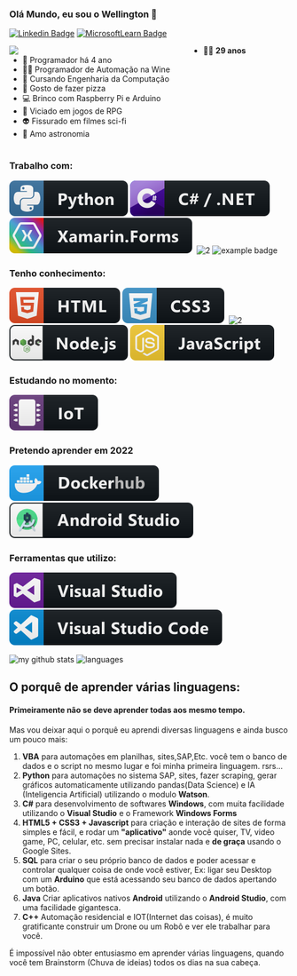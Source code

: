                                                                              
### Olá Mundo, eu sou o Wellington 👋

[![Linkedin Badge](https://img.shields.io/badge/-Linkedin-blue?logo=Linkedin&logoColor=white&link=https://www.linkedin.com/in/wellington-juvenal-ferreira-fonseca-a4b01a67/)](https://www.linkedin.com/in/wellington-juvenal-ferreira-fonseca-a4b01a67/)
[![MicrosoftLearn Badge](https://img.shields.io/badge/-Microsoft-Learn?logo=Microsoft&logoColor=white&link=https://docs.microsoft.com/pt-br/users/w-fonseca/)](https://docs.microsoft.com/pt-br/users/w-fonseca/)

<img src="https://user-images.githubusercontent.com/64553168/101780128-e25aa080-3ad4-11eb-9e42-94745e935bcb.gif" align="left" width="350">
  
* 👨‍🦲 **29 anos**
* 👶 Programador há 4 ano
* 👨‍💻 Programador de Automação na Wine
* 🤖 Cursando Engenharia da Computação
* 🍕 Gosto de fazer pizza
* 💻 Brinco com Raspberry Pi e Arduino
* 🎲 Viciado em jogos de RPG
* 👽 Fissurado em filmes sci-fi
* 🌌 Amo astronomia

###
#
### Trabalho com:

  <p align="left">
    <img src="https://raw.githubusercontent.com/MikeCodesDotNET/ColoredBadges/4a38660afb7be89a6032218589b4454a1285c7f8/svg/dev/languages/python.svg" alt="example badge" style="vertical-align:top margin:6px 4px">
  <img src="https://raw.githubusercontent.com/MikeCodesDotNET/ColoredBadges/4a38660afb7be89a6032218589b4454a1285c7f8/svg/dev/languages/csharp_dotnet.svg" alt="example badge" style="vertical-align:top margin:6px 4px">
   <img src="https://raw.githubusercontent.com/MikeCodesDotNET/ColoredBadges/4a38660afb7be89a6032218589b4454a1285c7f8/svg/dev/frameworks/xamarin_forms.svg" alt="example badge" style="vertical-align:top margin:6px 4px">
  <img src="https://cdn3.iconfinder.com/data/icons/flat-design-spreadsheet-set-5/24/macros-vba-512.png"  alt="" height="33" style="vertical-align:top margin:6px 4px">
  <img src="https://img.shields.io/badge/VBA-151b1f?logo=VBA" TextColor="brightgreen" alt="2" style="vertical-align:top margin:6px 4px" height="33">
  <img src="https://img.shields.io/badge/SAP-151b1f?logo=SAP&logoColor=white" alt="example badge" style="vertical-align:top margin:6px 4px " height="33" style="vertical-align:top margin:6px 4px">
  </p> 
  
  ### Tenho conhecimento:
  <p align="left">
  <img src="https://raw.githubusercontent.com/MikeCodesDotNET/ColoredBadges/4a38660afb7be89a6032218589b4454a1285c7f8/svg/dev/languages/html.svg" alt="example badge" style="vertical-align:top margin:6px 4px">
<img src="https://raw.githubusercontent.com/MikeCodesDotNET/ColoredBadges/4a38660afb7be89a6032218589b4454a1285c7f8/svg/dev/languages/css3.svg" alt="example badge" style="vertical-align:top margin:6px 4px">
  <img src= "https://desenvolvimentoaberto.files.wordpress.com/2016/11/logoazuresql.png" alt="" height="33" style="vertical-align:top margin:6px 4px">
<img src="https://img.shields.io/badge/SQL-151b1f?logo=SQL" TextColor="brightgreen" alt="2" style="vertical-align:top margin:6px 4px" height="33">
  <img src="https://raw.githubusercontent.com/MikeCodesDotNET/ColoredBadges/4a38660afb7be89a6032218589b4454a1285c7f8/svg/dev/frameworks/nodejs.svg" alt="example badge" style="vertical-align:top margin:6px 4px">
  <img src="https://raw.githubusercontent.com/MikeCodesDotNET/ColoredBadges/4a38660afb7be89a6032218589b4454a1285c7f8/svg/dev/languages/js.svg" alt="example badge" style="vertical-align:top margin:6px 4px">
  
### Estudando no momento:
<p align="left">
  <img src="https://raw.githubusercontent.com/MikeCodesDotNET/ColoredBadges/4a38660afb7be89a6032218589b4454a1285c7f8/svg/dev/misc/iot.svg" alt="example badge" style="vertical-align:top margin:6px 4px">
  
### Pretendo aprender em 2022
<p align="left">
<img src="https://raw.githubusercontent.com/MikeCodesDotNET/ColoredBadges/4a38660afb7be89a6032218589b4454a1285c7f8/svg/dev/services/dockerhub.svg" alt="example badge" style="vertical-align:top margin:6px 4px">
<img src="https://raw.githubusercontent.com/MikeCodesDotNET/ColoredBadges/4a38660afb7be89a6032218589b4454a1285c7f8/svg/dev/tools/android_studio_colour.svg" alt="example badge" style="vertical-align:top margin:6px 4px">
 
### Ferramentas que utilizo:
<p align="left">
    <img src="https://raw.githubusercontent.com/MikeCodesDotNET/ColoredBadges/4a38660afb7be89a6032218589b4454a1285c7f8/svg/dev/tools/visualstudio.svg" alt="example badge" style="vertical-align:top margin:6px 4px">
<img src="https://raw.githubusercontent.com/MikeCodesDotNET/ColoredBadges/4a38660afb7be89a6032218589b4454a1285c7f8/svg/dev/tools/visualstudio_code.svg" alt="example badge" style="vertical-align:top margin:6px 4px">
  
<img src="https://github-readme-stats.vercel.app/api?username=W-Fonseca&show_icons=true&theme=great-gatsby" alt="my github stats" width="480"/>&nbsp;<img src="https://github-readme-stats.vercel.app/api/top-langs/?username=W-Fonseca&theme=great-gatsby" alt="languages" height="190">

<H2>O porquê de aprender várias linguagens:</H2>
<h4>Primeiramente não se deve aprender todas aos mesmo tempo.</h4>
 <p>Mas vou deixar aqui o porquê eu aprendi diversas linguagens e ainda busco um pouco mais:</p> 
  <ol> <li><strong>VBA</strong> para automações em planilhas, sites,SAP,Etc. você tem o banco de dados e o script no mesmo lugar e foi minha primeira linguagem. rsrs... </li> 
   <li><strong>Python</strong> para automações no sistema SAP, sites, fazer scraping, gerar gráficos automaticamente utilizando <storng>pandas</strong>(Data Science) e IA (Inteligencia Artificial) utilizando o modulo <strong>Watson</Strong>.</li>
  <li><strong>C#</strong> para desenvolvimento de softwares <strong>Windows</strong>, com muita facilidade utilizando o <strong>Visual Studio</strong> e o Framework <strong>Windows Forms</strong>
  <li><strong>HTML5 + CSS3 + Javascript</strong> para criação e interação de sites de forma simples e fácil, e rodar um  <strong>"aplicativo"</strong> aonde você quiser, TV, video game, PC, celular, etc. sem precisar instalar nada e <strong>de graça</strong> usando o Google Sites. </li>
   <li><Strong>SQL</Strong> para criar o seu próprio banco de dados e poder acessar e controlar qualquer coisa de onde você estiver, Ex: ligar seu Desktop com um <strong>Arduino</strong> que está acessando seu banco de dados apertando um botão.
    <li><strong>Java</Strong> Criar aplicativos nativos <Strong>Android</Strong> utilizando o <strong>Android Studio</strong>, com uma facilidade gigantesca.
      <li><strong>C++</strong> Automação residencial e IOT(Internet das coisas), é muito gratificante construir um Drone ou um Robô e ver ele trabalhar para você.
    </ol>
  <p>É impossível não obter entusiasmo em aprender várias linguagens, quando você tem Brainstorm (Chuva de ideias) todos os dias na sua cabeça.
